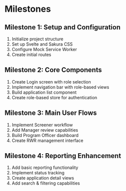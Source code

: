 # Milestones

## Milestone 1: Setup and Configuration
1. Initialize project structure
2. Set up Svelte and Sakura CSS
3. Configure Mock Service Worker
4. Create initial routes

## Milestone 2: Core Components
1. Create Login screen with role selection
2. Implement navigation bar with role-based views
3. Build application list component
4. Create role-based store for authentication

## Milestone 3: Main User Flows
1. Implement Screener workflow
2. Add Manager review capabilities
3. Build Program Officer dashboard
4. Create RWR management interface

## Milestone 4: Reporting Enhancement
1. Add basic reporting functionality
2. Implement status tracking
3. Create application detail views
4. Add search & filtering capabilities